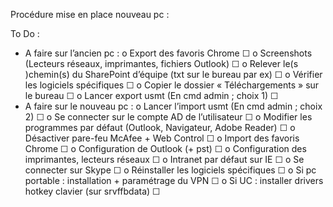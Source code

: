 Procédure mise en place nouveau pc :

To Do :

-	A faire sur l’ancien pc :
o	Export des favoris Chrome							☐
o	Screenshots (Lecteurs réseaux, imprimantes, fichiers Outlook)			☐
o	Relever le(s )chemin(s) du SharePoint d’équipe (txt sur le bureau par ex)	☐
o	Vérifier les logiciels spécifiques						☐
o	Copier le dossier « Téléchargements » sur le bureau				☐
o	Lancer export usmt (En cmd admin ; choix 1)					☐
-	A faire sur le nouveau pc : 
o	Lancer l’import usmt (En cmd admin ; choix 2)					☐
o	Se connecter sur le compte AD de l’utilisateur					☐
o	Modifier les programmes par défaut (Outlook, Navigateur, Adobe Reader) 	☐
o	Désactiver pare-feu McAfee + Web Control					☐
o	Import des favoris Chrome							☐
o	Configuration de Outlook (+ pst) 						☐
o	Configuration des imprimantes, lecteurs réseaux 				☐
o	Intranet par défaut sur IE 							☐
o	Se connecter sur Skype 							☐
o	Réinstaller les logiciels spécifiques 						☐
o	Si pc portable : installation + paramétrage du VPN 				☐
o	Si UC : installer drivers hotkey clavier (sur srvffbdata)				☐


